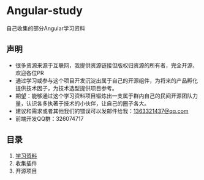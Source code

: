 # Angular-study

自己收集的部分Angular学习资料

## 声明

- 很多资源来源于互联网，我提供资源链接但版权归资源的所有者，完全开源，欢迎各位PR
- 通过学习或参与这个项目开发沉淀出属于自己的开源组件，为将来的产品孵化提供技术因子，为技术选型提供项目参考。
- 期望：能够通过这个学习资料项目锻炼出一支属于群内自己的民间开源团队力量，认识各多执著于技术的小伙伴，让自己的圈子各大。
- 建议和需求或者其他我们的错误可以发邮件给我：1363321437@qq.com
- 前端开发QQ群：326074717

## 目录

1. [学习资料](LearningMaterials.md)
2. 收集插件
3. 开源项目